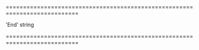 <!--**
/*-------------------------------------------
    Auto-generated file. Do not modify.
-------------------------------------------

**-->
===========================================================================
<!--default-->'End'<!--/default-->
<!--type-->string<!--/type-->
===========================================================================

<!--shortDescription-->

<!--/shortDescription-->

<!--fullDescription-->

<!--/fullDescription-->
